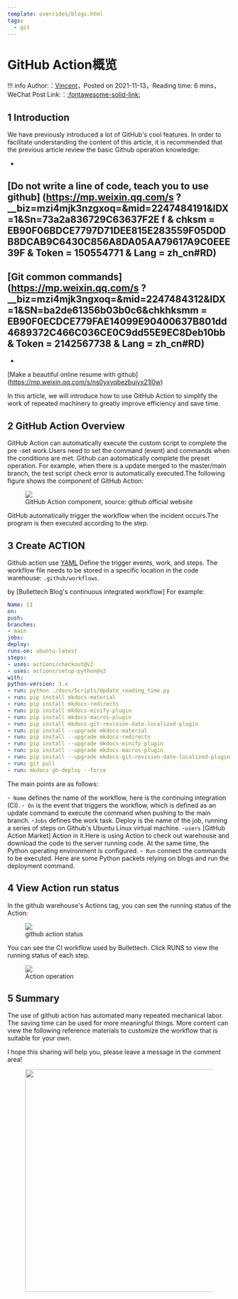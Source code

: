 ```yaml
---
template: overrides/blogs.html
tags:
  - git
---
```


# GitHub Action概览

!!! info
    Author:：[Vincent](https://github.com/Realvincentyuan)，Posted on 2021-11-13，Reading time: 6 mins，WeChat Post Link:：[:fontawesome-solid-link:](https://mp.weixin.qq.com/s/aGPIfrXA3rHsg0ioFcGsBQ)

## 1 Introduction


We have previously introduced a lot of GitHub's cool features. In order to facilitate understanding the content of this article, it is recommended that the previous article review the basic Github operation knowledge:


-
[Do not write a line of code, teach you to use github] (https://mp.weixin.qq.com/s ?__biz=mzi4mjk3nzgxoq=&mid=2247484191&IDX=1&Sn=73a2a836729C63637F2E f & chksm = EB90F06BDCE7797D71DEE815E283559F05D0DB8DCAB9C6430C856A8DA05AA79617A9C0EEE39F & Token = 150554771 & Lang = zh_cn#RD)
-
[Git common commands] (https://mp.weixin.qq.com/s ?__biz=mzi4mjk3ngxoq=&mid=2247484312&IDX=1&SN=ba2de61356b03b0c6&chkhksmm = EB90F0ECDCE779FAE14099E90400637B801dd4689372C466C036CE0C9dd55E9EC8Deb10bb & Token = 2142567738 & Lang = zh_cn#RD)
-
-
[Make a beautiful online resume with github] (https://mp.weixin.qq.com/s/ns0yxyqbezbujyx21l0w)


In this article, we will introduce how to use GitHub Action to simplify the work of repeated machinery to greatly improve efficiency and save time.


## 2 GitHub Action Overview


GitHub Action can automatically execute the custom script to complete the pre -set work.Users need to set the command (event) and commands when the conditions are met. Github can automatically complete the preset operation. For example, when there is a update merged to the master/main branch, the test script check error is automatically executed.The following figure shows the component of GitHub Action:


<figure>
  <img src="https://cdn.jsdelivr.net/gh/BulletTech2021/Pics/img/overview-actions-design.png"  />

<figcaption> GitHub Action component, source: github official website </figCaption>
</figure>


GitHub automatically trigger the workflow when the incident occurs.The program is then executed according to the step.


## 3 Create ACTION


Github action use
[YAML](https://yaml.org/ 'YAML')
Define the trigger events, work, and steps. The workflow file needs to be stored in a specific location in the code warehouse: `.github/workflows`.


by
[Bullettech Blog's continuous integrated workflow]
For example:


```yml
Name: CI
on:
push:
branches:
- main
jobs:
deploy:
runs-on: ubuntu-latest
steps:
- uses: actions/checkout@v2
- uses: actions/setup-python@v2
with:
python-version: 3.x
- run: python ./docs/Scripts/Update_reading_time.py
- run: pip install mkdocs-material
- run: pip install mkdocs-redirects
- run: pip install mkdocs-minify-plugin
- run: pip install mkdocs-macros-plugin
- run: pip install mkdocs-git-revision-date-localized-plugin
- run: pip install --upgrade mkdocs-material
- run: pip install --upgrade mkdocs-redirects
- run: pip install --upgrade mkdocs-minify-plugin
- run: pip install --upgrade mkdocs-macros-plugin
- run: pip install --upgrade mkdocs-git-revision-date-localized-plugin
- run: git pull
- run: mkdocs gh-deploy --force
```


The main points are as follows:


-` Name` defines the name of the workflow, here is the continuing integration (CI).
-` On` is the event that triggers the workflow, which is defined as an update command to execute the command when pushing to the main branch.
-`Jobs` defines the work task. Deploy is the name of the job, running a series of steps on Github's Ubuntu Linux virtual machine.
-`users`
[GitHub Action Market]
Action in it.Here is using Action to check out warehouse and download the code to the server running code. At the same time, the Python operating environment is configured.
-` Run` connect the commands to be executed. Here are some Python packets relying on blogs and run the deployment command.


## 4 View Action run status


In the github warehouse's Actions tag, you can see the running status of the Action:


<figure>
  <img src="https://cdn.jsdelivr.net/gh/BulletTech2021/Pics/img/Action_Status.png"  />

<figcaption> github action status </figcaption>
</figure>


You can see the CI workflow used by Bullettech. Click RUNS to view the running status of each step.


<figure>
  <img src="https://cdn.jsdelivr.net/gh/BulletTech2021/Pics/img/Action_steps.png"  />

<figcaption> Action operation </figcaption>
</figure>




## 5 Summary


The use of github action has automated many repeated mechanical labor. The saving time can be used for more meaningful things. More content can view the following reference materials to customize the workflow that is suitable for your own.


I hope this sharing will help you, please leave a message in the comment area!


<figure>
  <img src="https://cdn.jsdelivr.net/gh/BulletTech2021/Pics/2021-6-14/1623639526512-1080P%20(Full%20HD)%20-%20Tail%20Pic.png" width="500" />

</figure>